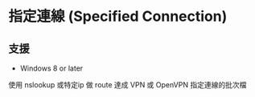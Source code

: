 # 指定連線 (Specified Connection)
## 支援
* Windows 8 or later

使用 nslookup 或特定ip 做 route 達成 VPN 或 OpenVPN 指定連線的批次檔

